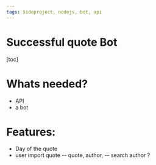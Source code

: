 ```yaml
---
tags: Sideproject, nodejs, bot, api
---
```

# Successful quote Bot


[toc]

# Whats needed?
- API
- a bot 

# Features:
- Day of the quote
- user import quote
-- quote, author, 
-- search author ?  